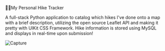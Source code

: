 
🗻🗻My Personal Hike Tracker

A full-stack Python application to catalog which hikes I've done onto a map with a brief description, utilizing the open source Leaflet API and making it pretty with UIKit CSS Framework. Hike information is stored using MySQL and displays in real-time upon submission!

![Capture](https://user-images.githubusercontent.com/71684040/154793709-dfafcbe3-6864-43d7-9a2f-17766c43a4fe.PNG)
